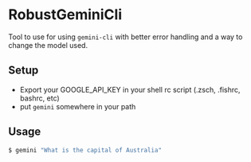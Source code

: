# RobustGeminiCli

Tool to use for using `gemini-cli` with better error handling and a way to change the model used.

## Setup

* Export your GOOGLE\_API\_KEY in your shell rc script (.zsch, .fishrc, bashrc, etc)
* put `gemini` somewhere in your path

## Usage

```bash
$ gemini "What is the capital of Australia"
```



